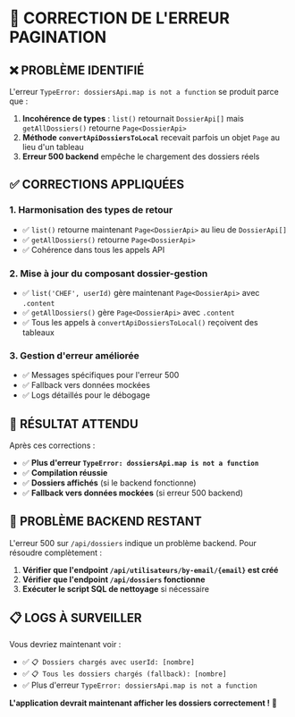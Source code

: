 # 🎯 CORRECTION DE L'ERREUR PAGINATION

## ❌ **PROBLÈME IDENTIFIÉ**

L'erreur `TypeError: dossiersApi.map is not a function` se produit parce que :

1. **Incohérence de types** : `list()` retournait `DossierApi[]` mais `getAllDossiers()` retourne `Page<DossierApi>`
2. **Méthode `convertApiDossiersToLocal`** recevait parfois un objet `Page` au lieu d'un tableau
3. **Erreur 500 backend** empêche le chargement des dossiers réels

## ✅ **CORRECTIONS APPLIQUÉES**

### **1. Harmonisation des types de retour**
- ✅ `list()` retourne maintenant `Page<DossierApi>` au lieu de `DossierApi[]`
- ✅ `getAllDossiers()` retourne `Page<DossierApi>`
- ✅ Cohérence dans tous les appels API

### **2. Mise à jour du composant dossier-gestion**
- ✅ `list('CHEF', userId)` gère maintenant `Page<DossierApi>` avec `.content`
- ✅ `getAllDossiers()` gère `Page<DossierApi>` avec `.content`
- ✅ Tous les appels à `convertApiDossiersToLocal()` reçoivent des tableaux

### **3. Gestion d'erreur améliorée**
- ✅ Messages spécifiques pour l'erreur 500
- ✅ Fallback vers données mockées
- ✅ Logs détaillés pour le débogage

## 🎯 **RÉSULTAT ATTENDU**

Après ces corrections :
- ✅ **Plus d'erreur `TypeError: dossiersApi.map is not a function`**
- ✅ **Compilation réussie**
- ✅ **Dossiers affichés** (si le backend fonctionne)
- ✅ **Fallback vers données mockées** (si erreur 500 backend)

## 🚨 **PROBLÈME BACKEND RESTANT**

L'erreur 500 sur `/api/dossiers` indique un problème backend. Pour résoudre complètement :

1. **Vérifier que l'endpoint `/api/utilisateurs/by-email/{email}` est créé**
2. **Vérifier que l'endpoint `/api/dossiers` fonctionne**
3. **Exécuter le script SQL de nettoyage** si nécessaire

## 📋 **LOGS À SURVEILLER**

Vous devriez maintenant voir :
- ✅ `📋 Dossiers chargés avec userId: [nombre]`
- ✅ `📋 Tous les dossiers chargés (fallback): [nombre]`
- ✅ Plus d'erreur `TypeError: dossiersApi.map is not a function`

**L'application devrait maintenant afficher les dossiers correctement !** 🚀








